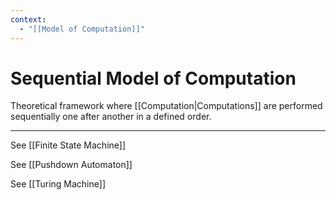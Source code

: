 ```yaml
---
context:
  - "[[Model of Computation]]"
---
```


# Sequential Model of Computation

Theoretical framework where [[Computation|Computations]] are performed sequentially one after another in a defined order.

---

See [[Finite State Machine]]

See [[Pushdown Automaton]]

See [[Turing Machine]]

